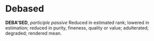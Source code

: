# Debased

**DEBA'SED**, _participle passive_ Reduced in estimated rank; lowered in estimation; reduced in purity, fineness, quality or value; adulterated; degraded; rendered mean.